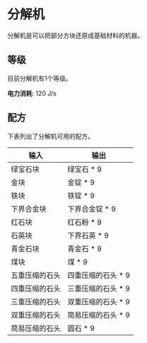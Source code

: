 # 分解机

分解机是可以把部分方块还原成基础材料的机器。

## 等级

目前分解机有1个等级。

**电力消耗**: 120 J/s

## 配方

下表列出了分解机可用的配方。

| 输入 | 输出 |
| ---- | --- |
| 绿宝石块 | 绿宝石 * 9 |
| 金块 | 金锭 * 9 |
| 铁块 | 铁锭 * 9 |
| 下界合金块 | 下界合金锭 * 9 |
| 红石块 | 红石粉 * 9 |
| 石英块 | 下界石英 * 9 |
| 青金石块 | 青金石 * 9 |
| 煤块 | 煤 * 9 |
| 五重压缩的石头 | 四重压缩的石头 * 9 |
| 四重压缩的石头 | 三重压缩的石头 * 9 |
| 三重压缩的石头 | 双重压缩的石头 * 9 |
| 双重压缩的石头 | 简易压缩的石头 * 9 |
| 简易压缩的石头 | 圆石 * 9 |
